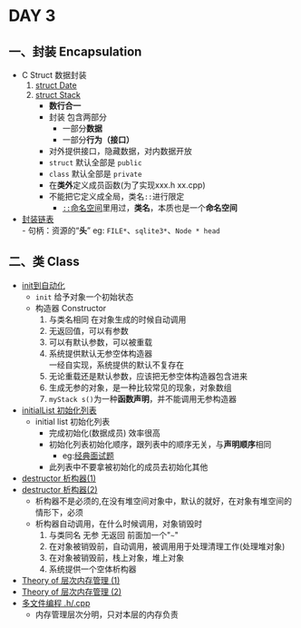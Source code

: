 # DAY 3  
## 一、封装 Encapsulation  
- C Struct 数据封装
    1. [struct Date](https://github.com/zwx2000/Cpp_Space/blob/master/Cpp/day03/02structDate/main.cpp)  
    2. [struct Stack](https://github.com/zwx2000/Cpp_Space/tree/master/Cpp/day03/03structStack)  
        - **数行合一**
        - 封装 包含两部分 
            - 一部分**数据** 
            - 一部分**行为（接口）**
        - 对外提供接口，隐藏数据，对内数据开放
        - `struct` 默认全部是 `public`
        - `class`  默认全部是 `private`  
        - 在**类外**定义成员函数(为了实现xxx.h xx.cpp)
        - 不能把它定义成全局，类名`::`进行限定
            - [`::`命名空间](https://github.com/zwx2000/Cpp_Space/blob/master/Cpp/day03/04namespaceClass/main.cpp)里用过，**类名**，本质也是一个**命名空间**
- [封装链表](https://github.com/zwx2000/Cpp_Space/tree/master/Cpp/day03/05classList)  
        - 句柄：资源的“**头**” eg: `FILE*`、`sqlite3*`、`Node * head`  
## 二、类 Class  
- [init到自动化](https://github.com/zwx2000/Cpp_Space/blob/master/Cpp/day03/06init/main.cpp)  
    - `init` 给予对象一个初始状态  
    - 构造器 Constructor  
        1. 与类名相同 在对象生成的时候自动调用
        2. 无返回值，可以有参数
        3. 可以有默认参数，可以被重载
        4. 系统提供默认无参空体构造器  
        一经自实现，系统提供的默认不复存在  
        5. 无论重载还是默认参数，应该把无参空体构造器包含进来
        6.  生成无参的对象，是一种比较常见的现象，对象数组  
        7.   `myStack s()`为一种**函数声明**，并不能调用无参构造器  
- [initialList 初始化列表](https://github.com/zwx2000/Cpp_Space/blob/master/Cpp/day03/07stack/main.cpp)  
    - initial list 初始化列表 
        - 完成初始化(数据成员) 效率很高
        - 初始化列表初始化顺序，跟列表中的顺序无关，与**声明顺序**相同  
            - eg:[经典面试题](https://github.com/zwx2000/Cpp_Space/blob/master/Cpp/day03/initialSequence/main.cpp)
        - 此列表中不要拿被初始化的成员去初始化其他  
- [destructor 析构器(1)](https://github.com/zwx2000/Cpp_Space/blob/master/Cpp/day03/08destructor/main.cpp)  
- [destructor 析构器(2)](https://github.com/zwx2000/Cpp_Space/blob/master/Cpp/day03/09destructor2/main.cpp)  
    - 析构器不是必须的,在没有堆空间对象中，默认的就好，在对象有堆空间的情形下，必须
    - 析构器自动调用，在什么时候调用，对象销毁时
        1. 与类同名 无参 无返回 前面加一个"`~`"
        2. 在对象被销毁前，自动调用，被调用用于处理清理工作(处理堆对象)
        3. 在对象被销毁前，栈上对象，堆上对象
        4. 系统提供一个空体析构器  
- [Theory of 层次内存管理 (1)](https://github.com/zwx2000/Cpp_Space/blob/master/Cpp/day03/10levelmemory/main.cpp)  
- [Theory of 层次内存管理 (2)](https://github.com/zwx2000/Cpp_Space/blob/master/Cpp/day03/11levelMemory2/main.cpp)  
- [多文件编程 .h/.cpp](https://github.com/zwx2000/Cpp_Space/tree/master/Cpp/day03/12hcpp)  
    - 内存管理层次分明，只对本层的内存负责  



    

